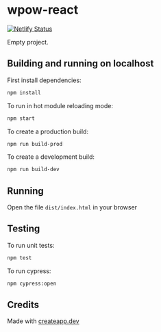 # wpow-react
[![Netlify Status](https://api.netlify.com/api/v1/badges/00c92fa2-1902-43de-8d96-2c1c955c7350/deploy-status)](https://app.netlify.com/sites/wpow-react/deploys)

Empty project.

## Building and running on localhost

First install dependencies:

```sh
npm install
```

To run in hot module reloading mode:

```sh
npm start
```

To create a production build:

```sh
npm run build-prod
```

To create a development build:

```sh
npm run build-dev
```

## Running

Open the file `dist/index.html` in your browser

## Testing

To run unit tests:

```sh
npm test
```

To run cypress:

```sh
npm cypress:open
```

## Credits

Made with [createapp.dev](https://createapp.dev/)
